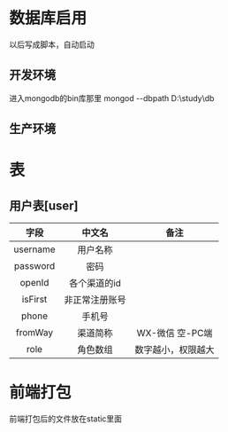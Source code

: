 # 数据库启用
以后写成脚本，自动启动
## 开发环境
进入mongodb的bin库那里
mongod --dbpath D:\study\db
## 生产环境



# 表
## 用户表[user]
|  字段    |   中文名  | 备注  |
|:--------:|:--------:|:------:|
| username | 用户名称  |   |
| password | 密码  |   |
|  openId  | 各个渠道的id  |   |
|  isFirst | 非正常注册账号  |   |
|   phone  | 手机号  |   |
| fromWay  | 渠道简称  | WX-微信 空-PC端 |
| role | 角色数组 | 数字越小，权限越大 |

# 前端打包
前端打包后的文件放在static里面